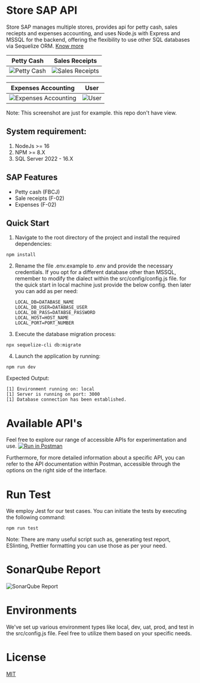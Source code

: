 # Store SAP API
Store SAP manages multiple stores, provides api for petty cash, sales reciepts and expenses accounting,
and uses Node.js with Express and MSSQL for the backend, offering the flexibility
to use other SQL databases via Sequelize ORM. [Know more](https://docs.google.com/document/d/1ULlRpf-jDfHKAeWKCAUe1FJY_7_CHd-mLi5Ct5wLt1o)

 Petty Cash | Sales Receipts |
|---------|---------|
| ![Petty Cash](https://dev-assets.codewalnut.com/sap-store/petty-cash.png) | ![Sales Receipts](https://dev-assets.codewalnut.com/sap-store/sales.png) |

| Expenses Accounting | User |
|---------|---------|
| ![Expenses Accounting](https://dev-assets.codewalnut.com/sap-store/expenses.png) | ![User](https://dev-assets.codewalnut.com/sap-store/user.png) |
Note: This screenshot are just for example. this repo don't have view.

## System requirement:
1. NodeJs >= 16
2. NPM >= 8.X
3. SQL Server 2022 - 16.X

## SAP Features

- Petty cash (FBCJ)
- Sale receipts (F-02)
- Expenses (F-02)

## Quick Start

1. Navigate to the root directory of the project and install the required dependencies:

```console
npm install
```

2. Rename the file .env.example to .env and provide the necessary credentials.
   If you opt for a different database other than MSSQL, remember to modify the
   dialect within the src/config/config.js file.
   for the quick start in local machine just provide the below config. then later you can add as per need:
   ```console
   LOCAL_DB=DATABASE_NAME
   LOCAL_DB_USER=DATABASE_USER
   LOCAL_DB_PASS=DATABSE_PASSWORD
   LOCAL_HOST=HOST_NAME
   LOCAL_PORT=PORT_NUMBER
   ```

3. Execute the database migration process:

```console
npx sequelize-cli db:migrate
```

4. Launch the application by running:

```console
npm run dev
```

Expected Output:

```console
[1] Environment running on: local
[1] Server is running on port: 3000
[1] Database connection has been established.
```
# Available API's
Feel free to explore our range of accessible APIs for experimentation and use.
[![Run in Postman](https://run.pstmn.io/button.svg)](https://app.getpostman.com/run-collection/23806839-9a57aa45-b4ba-467c-9c65-524d8d950c71?action=collection%2Ffork&source=rip_markdown&collection-url=entityId%3D23806839-9a57aa45-b4ba-467c-9c65-524d8d950c71%26entityType%3Dcollection%26workspaceId%3Da68c1bb8-614b-4703-b8f8-c3ff51919c10)

Furthermore, for more detailed information about a specific API, you can refer to the API documentation within Postman, accessible through the options on the right side of the interface.

# Run Test

We employ Jest for our test cases. You can initiate the tests by executing the following command:

```console
npm run test
```

Note: There are many useful script such as, generating test report, ESlinting, Prettier formatting
you can use those as per your need.

# SonarQube Report

![SonarQube Report](https://dev-assets.codewalnut.com/sap-store/sonar.png)

# Environments

We've set up various environment types like local, dev, uat, prod, and test
in the src/config.js file. Feel free to utilize them based on your specific needs.

# License

[MIT](LICENSE)
